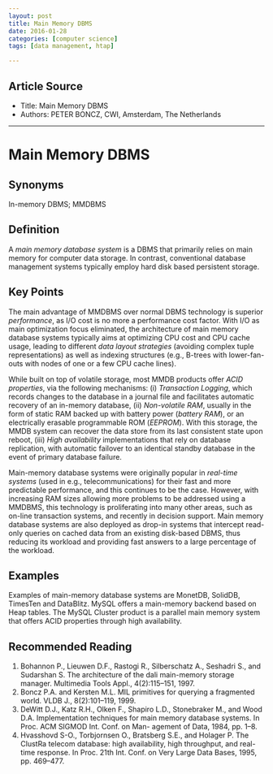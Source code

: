 ```yaml
---
layout: post
title: Main Memory DBMS 
date: 2016-01-28
categories: [computer science]
tags: [data management, htap]

---
```




## Article Source
* Title: Main Memory DBMS
* Authors: PETER BONCZ, CWI, Amsterdam, The Netherlands

---

# Main Memory DBMS## SynonymsIn-memory DBMS; MMDBMS
## Definition
A *main memory database system* is a DBMS that primarily relies on main memory for computer data storage. In contrast, conventional database management systems typically employ hard disk based persistent storage.## Key PointsThe main advantage of MMDBMS over normal DBMS technology is superior *performance*, as I/O cost is no more a performance cost factor. With I/O as main optimization focus eliminated, the architecture of main memory database systems typically aims at optimizing CPU cost and CPU cache usage, leading to different *data layout strategies* (avoiding complex tuple representations) as well as indexing structures (e.g., B-trees with lower-fan-outs with nodes of one or a few CPU cache lines).While built on top of volatile storage, most MMDB products offer *ACID properties*, via the following mechanisms: (i) *Transaction Logging*, which records changes to the database in a journal file and facilitates automatic recovery of an in-memory database, (ii) *Non-volatile RAM*, usually in the form of static RAM backed up with battery power (*battery RAM*), or an electrically erasable programmable ROM (*EEPROM*). With this storage, the MMDB system can recover the data store from its last consistent state upon reboot, (iii) *High availability* implementations that rely on database replication, with automatic failover to an identical standby database in the event of primary database failure.Main-memory database systems were originally popular in *real-time systems* (used in e.g., telecommunications) for their fast and more predictable performance, and this continues to be the case. However, with increasing RAM sizes allowing more problems to be addressed using a MMDBMS, this technology is proliferating into many other areas, such as on-line transaction systems, and recently in decision support. Main memory database systems are also deployed as drop-in systems that intercept read-only queries on cached data from an existing disk-based DBMS, thus reducing its workload and providing fast answers to a large percentage of the workload.## ExamplesExamples of main-memory database systems are MonetDB, SolidDB, TimesTen and DataBlitz. MySQL offers a main-memory backend based on Heap tables. The MySQL Cluster product is a parallel main memory system that offers ACID properties through high availability.
## Recommended Reading1. Bohannon P., Lieuwen D.F., Rastogi R., Silberschatz A., Seshadri S., and Sudarshan S. The architecture of the dali main-memory storage manager. Multimedia Tools Appl., 4(2):115–151, 1997.2. Boncz P.A. and Kersten M.L. MIL primitives for querying a fragmented world. VLDB J., 8(2):101–119, 1999.3. DeWitt D.J., Katz R.H., Olken F., Shapiro L.D., Stonebraker M., and Wood D.A. Implementation techniques for main memory database systems. In Proc. ACM SIGMOD Int. Conf. on Man-agement of Data, 1984, pp. 1–8.4. Hvasshovd S-O., Torbjornsen O., Bratsberg S.E., and Holager P.The ClustRa telecom database: high availability, high throughput, and real-time response. In Proc. 21th Int. Conf. on Very Large Data Bases, 1995, pp. 469–477.